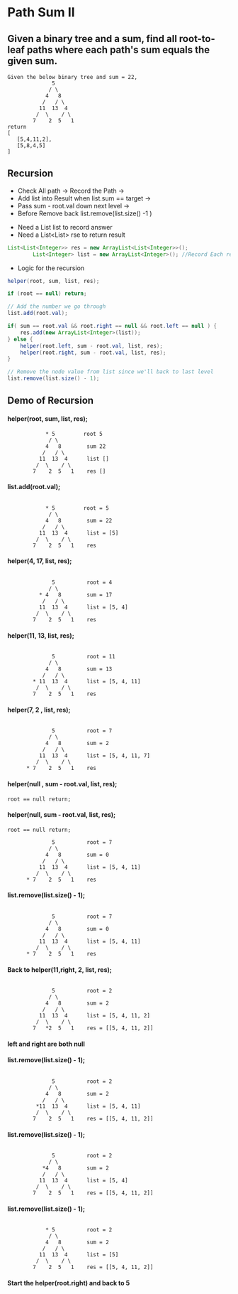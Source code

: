 # Path Sum II
## Given a binary tree and a sum, find all root-to-leaf paths where each path's sum equals the given sum.

```
Given the below binary tree and sum = 22,
              5
             / \
            4   8
           /   / \
          11  13  4
         /  \    / \
        7    2  5   1
return
[
   [5,4,11,2],
   [5,8,4,5]
]
```

## Recursion
- Check All path -> Record the Path ->
- Add list into Result when list.sum == target ->
- Pass sum - root.val down next level ->
- Before Remove back list.remove(list.size() -1 )

* Need a List<Integer> list to record answer
* Need a List<List<Integer>> rse to return result
```java
List<List<Integer>> res = new ArrayList<List<Integer>>();
        List<Integer> list = new ArrayList<Integer>(); //Record Each result in the leaf
```

- Logic for the recursion

```java
helper(root, sum, list, res);

if (root == null) return;

// Add the number we go through
list.add(root.val);

if( sum == root.val && root.right == null && root.left == null ) {
    res.add(new ArrayList<Integer>(list));
} else {
    helper(root.left, sum - root.val, list, res);
    helper(root.right, sum - root.val, list, res); 
}

// Remove the node value from list since we'll back to last level
list.remove(list.size() - 1);
```
## Demo of Recursion

#### helper(root, sum, list, res);
```
            * 5         root 5
             / \
            4   8        sum 22
           /   / \
          11  13  4      list []
         /  \    / \
        7    2  5   1    res []
```

#### list.add(root.val);

```

            * 5         root = 5
             / \
            4   8        sum = 22 
           /   / \
          11  13  4      list = [5]
         /  \    / \ 
        7    2  5   1    res
```

####  helper(4, 17, list, res);
```

              5          root = 4
             / \
          * 4   8        sum = 17
           /   / \
          11  13  4      list = [5, 4]
         /  \    / \ 
        7    2  5   1    res
```

####  helper(11, 13, list, res);
```

              5          root = 11
             / \
            4   8        sum = 13
           /   / \
        * 11  13  4      list = [5, 4, 11]
         /  \    / \ 
        7    2  5   1    res
```
####  helper(7, 2 , list, res);
```

              5          root = 7
             / \
            4   8        sum = 2
           /   / \
          11  13  4      list = [5, 4, 11, 7]
         /  \    / \ 
      * 7    2  5   1    res

```

####  helper(null , sum - root.val, list, res);
```
root == null return;
```

####  helper(null, sum - root.val, list, res);
```
root == null return;

              5          root = 7
             / \
            4   8        sum = 0
           /   / \
          11  13  4      list = [5, 4, 11]
         /  \    / \ 
      * 7    2  5   1    res

```
#### list.remove(list.size() - 1);
```

              5          root = 7
             / \
            4   8        sum = 0
           /   / \
          11  13  4      list = [5, 4, 11]
         /  \    / \ 
      * 7    2  5   1    res

```

#### Back to  helper(11,right, 2, list, res);
```

              5          root = 2
             / \
            4   8        sum = 2
           /   / \
          11  13  4      list = [5, 4, 11, 2]
         /  \    / \ 
        7   *2  5   1    res = [[5, 4, 11, 2]]

```
#### left and right are both null
#### list.remove(list.size() - 1); 
```

              5          root = 2
             / \
            4   8        sum = 2
           /   / \
         *11  13  4      list = [5, 4, 11]
         /  \    / \ 
        7    2  5   1    res = [[5, 4, 11, 2]]

```

#### list.remove(list.size() - 1);
```

              5          root = 2
             / \
           *4   8        sum = 2
           /   / \
          11  13  4      list = [5, 4]
         /  \    / \ 
        7    2  5   1    res = [[5, 4, 11, 2]]

```

#### list.remove(list.size() - 1);
```

            * 5          root = 2
             / \
            4   8        sum = 2
           /   / \
          11  13  4      list = [5]
         /  \    / \ 
        7    2  5   1    res = [[5, 4, 11, 2]]

```
#### Start the helper(root.right) and back to 5